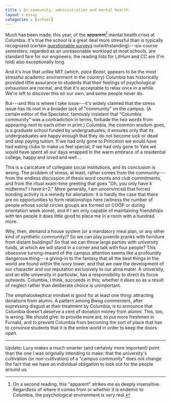 ```yaml
---
title : On community, administration and mental health
layout : essay
categories : [school]
---
```


Much has been made, this year, of the <s>apparent</s>[^1] mental health crisis
at Columbia. It's true the school is a great deal more stressful than is
typically recognized (certain [questionable
surveys](http://www.thedailybeast.com/galleries/2010/03/29/2011-s-most-stressful-colleges.html)
notwithstanding)---six-course semesters, regarded as an unreasonable workload at
most schools, are standard fare for our engineers; the reading lists for LitHum
and CC are (I'm told) also exceptionally long.

And it's true that unlike MIT (which, _pace_ _Beast_, appears to be the most
stressful academic environment in the country) Columbia has historically
provided little assurance to students that their feelings of psychological
exhaustion are normal, and that it's acceptable to relax once in a while. We're
left to discover this on our own, and some people never do.

But---and this is where I take issue---it's widely claimed that the stress issue
has its root in a broader lack of "community" on the campus. (A certain editor
of the Spectator, famously insistent that "Columbia community" was a
contradiction in terms, forbade the two words from appearing next to each other
in print.) Columbia, the common wisdom goes, is a graduate school funded by
undergraduates; it ensures only that its undergraduates are happy enough that
they do not become sick or dead and stop paying tuition. If we had only gone to
Princeton we would have had eating clubs to make us feel special; if we had only
gone to Yale we would have spent all our days wrapped in the warm embrace of a
residential college, happy and loved and well....

This is a caricature of collegiate social institutions, and its conclusion is
wrong. The problem of stress, at least, rather comes from the community---from
the endless discussion of thesis word counts and club commitments, and from the
ritual exam-time greeting that goes "Oh, you only have _k_ midterms? I have
_k_+2." More generally, I am unconvinced that forced bonding activity is a
remedy for alienation: it is hardly the case that there are no opportunities to
form relationships here (witness the number of people whose social circles
groups are formed on CO&Ouml;P or during orientation week alone), and if I am
only capable of maintaining friendships with ten people it does little good to
place me in a room with a hundred more.

Why, then, demand a house system (or a mandatory meal plan, or any other kind of
synthetic community)? So we can play juvenile pranks with furniture from distant
buildings? So that we can throw large parties with university funds, at which we
will stand in a corner and talk with four people? This obsessive turning-inward
of the campus attention seems like a profoundly dangerous thing---a giving-in to
the fantasy that all the best things in the world are found within the ivory
tower, and that we owe the development of our character and our reputation
exclusively to our alma mater. A university, and an elite university in
particular, has a responsibility to direct its focus outwards. Columbia, I
think, succeeds in this; whether it does so as a result of neglect rather than
deliberate choice is unimportant.

The omphaloskeptical mindset is good for at least one thing: attracting
donations from alumni. A pattern among Bwog commenters, after expressing
disgust at their treatment by Columbia, is to announce that Columbia doesn't
deserve a cent of donation money from alumni. This, too, is wrong. We should
give: to provide more aid, to put more freshmen in Furnald, and to prevent
Columbia from becoming the sort of place that has to convince students that it
is the entire world in order to keep the doors open.

---

Update: Lucy makes a much smarter (and certainly more important) point than the
one I was originally intending to make: that the university's cultivation (or
non-cultivation) of a "campus community" does not change the fact that we have
an individual obligation to look out for the people around us.

[^1]: On a second reading, this "apparent" strikes me as deeply insensitive.
Regardless of where it comes from or whether it is endemic to Columbia, the
psychological environment is very real.
